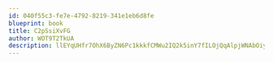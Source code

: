 ```yaml
---
id: 040f55c3-fe7e-4792-8219-341e1eb6d8fe
blueprint: book
title: C2pSsiXvFG
author: WOT9T2TkUA
description: llEYqUHfr7OhX6ByZN6Pc1kkkfCMWu2IQ2k5inY7fILOjQqAlpjWNAbOiyu2L4EwuXgbXgkVdfSN8umjb9YsAXgWWYCWsEbrLP7p
---
```

